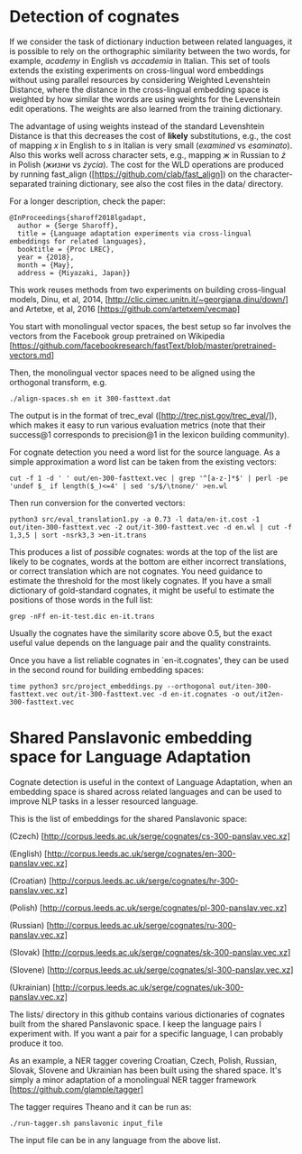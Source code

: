 # Detection of cognates

If we consider the task of dictionary induction between related
languages, it is possible to rely on the orthographic similarity
between the two words, for example, *academy* in English vs *accademia* in
Italian.  This set of tools extends the existing experiments on
cross-lingual word embeddings without using parallel resources by
considering Weighted Levenshtein Distance, where the distance in the
cross-lingual embedding space is weighted by how similar the words are
using weights for the Levenshtein edit operations.  The weights are
also learned from the training dictionary.

The advantage of using weights instead of the standard Levenshtein
Distance is that this decreases the cost of **likely** substitutions,
e.g., the cost of mapping *x* in English to *s* in Italian is very
small (*examined* vs *esaminato*).  Also this works well across
character sets, e.g., mapping *ж* in Russian to *ż* in Polish (*жизни*
vs *życia*).  The cost for the WLD operations are produced by running
fast_align ([https://github.com/clab/fast_align]) on the
character-separated training dictionary, see also the cost files in
the data/ directory.

For a longer description, check the paper:

```
@InProceedings{sharoff2018lgadapt,
  author = {Serge Sharoff},
  title = {Language adaptation experiments via cross-lingual embeddings for related languages},
  booktitle = {Proc LREC},
  year = {2018},
  month = {May},
  address = {Miyazaki, Japan}}
```

This work reuses methods from two experiments on building
cross-lingual models, Dinu, et al, 2014,
[http://clic.cimec.unitn.it/~georgiana.dinu/down/]
and Artetxe, et al, 2016 [https://github.com/artetxem/vecmap]

You start with monolingual vector spaces, the best setup so far involves the vectors from the Facebook group pretrained on Wikipedia [https://github.com/facebookresearch/fastText/blob/master/pretrained-vectors.md]

Then, the monolingual vector spaces need to be aligned using the orthogonal transform, e.g.
```
./align-spaces.sh en it 300-fasttext.dat
```
The output is in the format of trec_eval ([http://trec.nist.gov/trec_eval/]), which makes it easy to run various evaluation metrics (note that their success@1 corresponds to precision@1 in the lexicon building community).

For cognate detection you need a word list for the source language.  As a simple approximation a word list can be taken from the existing vectors:
```
cut -f 1 -d ' ' out/en-300-fasttext.vec | grep '^[a-z-]*$' | perl -pe 'undef $_ if length($_)<=4' | sed 's/$/\tnone/' >en.wl
```
Then run conversion for the converted vectors:
```
python3 src/eval_translation1.py -a 0.73 -l data/en-it.cost -1 out/iten-300-fasttext.vec -2 out/it-300-fasttext.vec -d en.wl | cut -f 1,3,5 | sort -nsrk3,3 >en-it.trans
```

This produces a list of *possible* cognates: words at the top of the list are likely to be cognates, words at the bottom are either incorrect translations, or correct translation which are not cognates.  You need guidance to estimate the threshold for the most likely cognates.  If you have a small dictionary of gold-standard cognates, it might be useful to estimate the positions of those words in the full list:

```
grep -nFf en-it-test.dic en-it.trans
```
Usually the cognates have the similarity score above 0.5, but the exact useful value depends on the language pair and the quality constraints.

Once you have a list reliable cognates in `en-it.cognates', they can be used in the second round for building embedding spaces:
```
time python3 src/project_embeddings.py --orthogonal out/iten-300-fasttext.vec out/it-300-fasttext.vec -d en-it.cognates -o out/it2en-300-fasttext.vec
```


# Shared Panslavonic embedding space for Language Adaptation

Cognate detection is useful in the context of Language Adaptation,
when an embedding space is shared across related languages and can be
used to improve NLP tasks in a lesser resourced language.

This is the list of embeddings for the shared Panslavonic space:

(Czech) [http://corpus.leeds.ac.uk/serge/cognates/cs-300-panslav.vec.xz]

(English) [http://corpus.leeds.ac.uk/serge/cognates/en-300-panslav.vec.xz]

(Croatian) [http://corpus.leeds.ac.uk/serge/cognates/hr-300-panslav.vec.xz]

(Polish) [http://corpus.leeds.ac.uk/serge/cognates/pl-300-panslav.vec.xz]

(Russian) [http://corpus.leeds.ac.uk/serge/cognates/ru-300-panslav.vec.xz]

(Slovak) [http://corpus.leeds.ac.uk/serge/cognates/sk-300-panslav.vec.xz]

(Slovene) [http://corpus.leeds.ac.uk/serge/cognates/sl-300-panslav.vec.xz]

(Ukrainian) [http://corpus.leeds.ac.uk/serge/cognates/uk-300-panslav.vec.xz]


The lists/ directory in this github contains various dictionaries of cognates built from the shared Panslavonic space.  I keep the language pairs I experiment with.  If you want a pair for a specific language, I can probably produce it too.

As an example, a NER tagger covering Croatian, Czech, Polish, Russian, Slovak, Slovene and Ukrainian has been built using the shared space.  It's simply a minor adaptation of a monolingual NER tagger framework [https://github.com/glample/tagger]

The tagger requires Theano and it can be run as:
```
./run-tagger.sh panslavonic input_file
```
The input file can be in any language from the above list. 